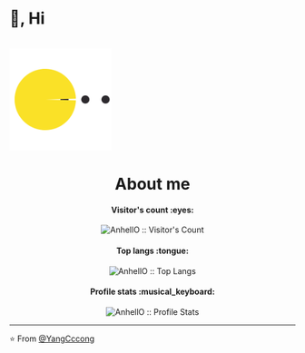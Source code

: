 #  👋, Hi
<div align="left">
	<br>
	<img src="https://raw.githubusercontent.com/Aniket965/Aniket965/master/pacman.svg?sanitize=true" width="180" height="180">
	<br>
</div>

<h1 align="center">About me</h1>


<h4 align="center">Visitor's count :eyes:</h4>


<p align="center"><img src="https://profile-counter.glitch.me/{YangCccong}/count.svg" alt="AnhellO :: Visitor's Count" /></p>


<h4 align="center">Top langs :tongue:</h4>


<p align="center"><img src="https://github-readme-stats.vercel.app/api/top-langs/?username=YangCccong&langs_count=10&theme=tokyonight&layout=compact" alt="AnhellO :: Top Langs" /></p>


<h4 align="center">Profile stats :musical_keyboard:</h4>

<p align="center"><img src="https://github-readme-stats.vercel.app/api?username=YangCccong&show_icons=true&theme=synthwave" alt="AnhellO :: Profile Stats" /></p>

---
⭐️ From [@YangCccong](https://github.com/YangCccong)